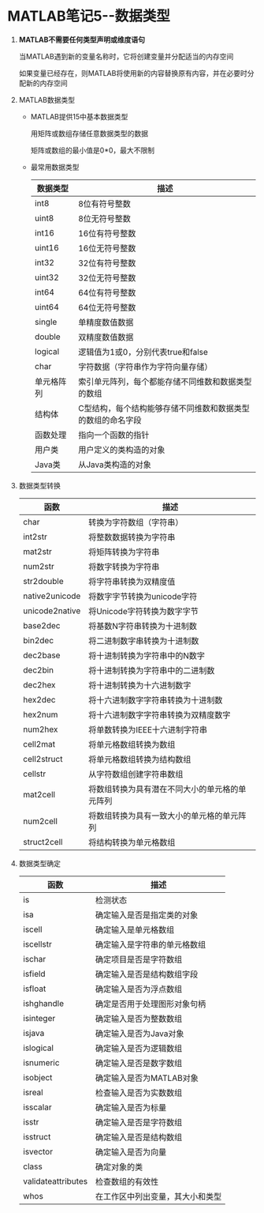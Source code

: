 # MATLAB笔记5--数据类型

1. **MATLAB不需要任何类型声明或维度语句**

   当MATLAB遇到新的变量名称时，它将创建变量并分配适当的内存空间

   如果变量已经存在，则MATLAB将使用新的内容替换原有内容，并在必要时分配新的内存空间

2. MATLAB数据类型

   + MATLAB提供15中基本数据类型

     用矩阵或数组存储任意数据类型的数据

     矩阵或数组的最小值是0*0，最大不限制

   + 最常用数据类型

     | 数据类型   | 描述                                                        |
     | ---------- | ----------------------------------------------------------- |
     | int8       | 8位有符号整数                                               |
     | uint8      | 8位无符号整数                                               |
     | int16      | 16位有符号整数                                              |
     | uint16     | 16位无符号整数                                              |
     | int32      | 32位有符号整数                                              |
     | uint32     | 32位无符号整数                                              |
     | int64      | 64位有符号整数                                              |
     | uint64     | 64位无符号整数                                              |
     | single     | 单精度数值数据                                              |
     | double     | 双精度数值数据                                              |
     | logical    | 逻辑值为1或0，分别代表true和false                           |
     | char       | 字符数据（字符串作为字符向量存储）                          |
     | 单元格阵列 | 索引单元阵列，每个都能存储不同维数和数据类型的数组          |
     | 结构体     | C型结构，每个结构能够存储不同维数和数据类型的数组的命名字段 |
     | 函数处理   | 指向一个函数的指针                                          |
     | 用户类     | 用户定义的类构造的对象                                      |
     | Java类     | 从Java类构造的对象                                          |

3. 数据类型转换

   | 函数           | 描述                                           |
   | -------------- | ---------------------------------------------- |
   | char           | 转换为字符数组（字符串）                       |
   | int2str        | 将整数数据转换为字符串                         |
   | mat2str        | 将矩阵转换为字符串                             |
   | num2str        | 将数字转换为字符串                             |
   | str2double     | 将字符串转换为双精度值                         |
   | native2unicode | 将数字字节转换为unicode字符                    |
   | unicode2native | 将Unicode字符转换为数字字节                    |
   | base2dec       | 将基数N字符串转换为十进制数                    |
   | bin2dec        | 将二进制数字串转换为十进制数                   |
   | dec2base       | 将十进制转换为字符串中的N数字                  |
   | dec2bin        | 将十进制转换为字符串中的二进制数               |
   | dec2hex        | 将十进制转换为十六进制数字                     |
   | hex2dec        | 将十六进制数字字符串转换为十进制数             |
   | hex2num        | 将十六进制数字字符串转换为双精度数字           |
   | num2hex        | 将单数转换为IEEE十六进制字符串                 |
   | cell2mat       | 将单元格数组转换为数组                         |
   | cell2struct    | 将单元格数组转换为结构数组                     |
   | cellstr        | 从字符数组创建字符串数组                       |
   | mat2cell       | 将数组转换为具有潜在不同大小的单元格的单元阵列 |
   | num2cell       | 将数组转换为具有一致大小的单元格的单元阵列     |
   | struct2cell    | 将结构转换为单元格数组                         |

4. 数据类型确定

   | 函数               | 描述                             |
   | ------------------ | -------------------------------- |
   | is                 | 检测状态                         |
   | isa                | 确定输入是否是指定类的对象       |
   | iscell             | 确定输入是单元格数组             |
   | iscellstr          | 确定输入是字符串的单元格数组     |
   | ischar             | 确定项目是否是字符数组           |
   | isfield            | 确定输入是否是结构数组字段       |
   | isfloat            | 确定输入是否为浮点数组           |
   | ishghandle         | 确定是否用于处理图形对象句柄     |
   | isinteger          | 确定输入是否为整数数组           |
   | isjava             | 确定输入是否为Java对象           |
   | islogical          | 确定输入是否为逻辑数组           |
   | isnumeric          | 确定输入是否是数字数组           |
   | isobject           | 确定输入是否为MATLAB对象         |
   | isreal             | 检查输入是否为实数数组           |
   | isscalar           | 确定输入是否为标量               |
   | isstr              | 确定输入是否是字符数组           |
   | isstruct           | 确定输入是否是结构数组           |
   | isvector           | 确定输入是否为向量               |
   | class              | 确定对象的类                     |
   | validateattributes | 检查数组的有效性                 |
   | whos               | 在工作区中列出变量，其大小和类型 |

   